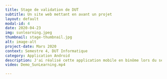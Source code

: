 ```yaml
---
title: Stage de validation de DUT
subtitle: Un site web mettant en avant un projet
layout: default
modal-id: 4
date: 2020-04-23
img: sunlearning.jpeg
thumbnail: stage-thumbnail.jpg
alt: image-alt
project-date: Mars 2020
context: Semestre 4, DUT Informatique
category: Application Android
description: J'ai réalisé cette application mobile en binôme lors du semestre 4, dans le cadre du module Conception et développement d'applications mobiles. Le but était de concevoir une application éducative permettant d'acquérir des connaissances de base sur le sytème solaire. Voici une vidéo présentant notre application. 
video: Demo_SunLearning.mp4

---
```



